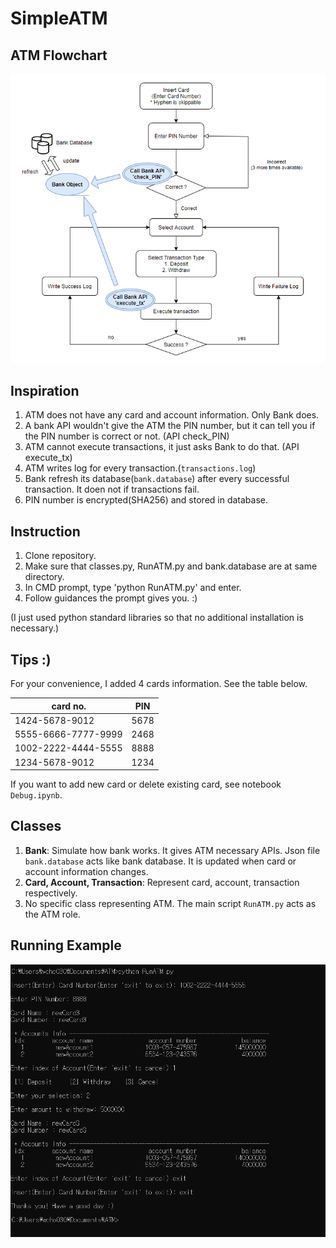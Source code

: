 # SimpleATM

## ATM Flowchart
![Alt text](https://github.com/PablitoCho/SimpleATM/blob/main/images/Flowchart.PNG?raw=true "Flowchart")

## Inspiration
 1. ATM does not have any card and account information. Only Bank does.
 2. A bank API wouldn't give the ATM the PIN number, but it can tell you if the PIN number is correct or not. (API check_PIN)
 3. ATM cannot execute transactions, it just asks Bank to do that. (API execute_tx)
 4. ATM writes log for every transaction.(`transactions.log`)
 5. Bank refresh its database(`bank.database`) after every successful transaction. It doen not if transactions fail.
 6. PIN number is encrypted(SHA256) and stored in database.

## Instruction
 1. Clone repository.
 2. Make sure that classes.py, RunATM.py and bank.database are at same directory.
 3. In CMD prompt, type 'python RunATM.py' and enter.
 4. Follow guidances the prompt gives you. :)

 (I just used python standard libraries so that no additional installation is necessary.)

## Tips :)
 For your convenience, I added 4 cards information. See the table below.

| card no.   |      PIN    |
|----------|:-------------:|
| 1424-5678-9012 |  5678 |
| 5555-6666-7777-9999 | 2468 |
| 1002-2222-4444-5555 | 8888 |
| 1234-5678-9012 | 1234 |

If you want to add new card or delete existing card, see notebook `Debug.ipynb`.

## Classes
 1. **Bank**: Simulate how bank works. It gives ATM necessary APIs. Json file `bank.database` acts like bank database. It is updated when card or account information changes.
 2. **Card, Account, Transaction**: Represent card, account, transaction respectively.
 3. No specific class representing ATM. The main script `RunATM.py` acts as the ATM role. 

## Running Example
![Alt text](https://github.com/PablitoCho/SimpleATM/blob/main/images/Running.png?raw=true "CMD Example")
